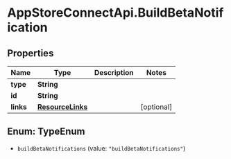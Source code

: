 # AppStoreConnectApi.BuildBetaNotification

## Properties

Name | Type | Description | Notes
------------ | ------------- | ------------- | -------------
**type** | **String** |  | 
**id** | **String** |  | 
**links** | [**ResourceLinks**](ResourceLinks.md) |  | [optional] 



## Enum: TypeEnum


* `buildBetaNotifications` (value: `"buildBetaNotifications"`)




